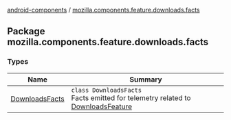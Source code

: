 [android-components](../index.md) / [mozilla.components.feature.downloads.facts](./index.md)

## Package mozilla.components.feature.downloads.facts

### Types

| Name | Summary |
|---|---|
| [DownloadsFacts](-downloads-facts/index.md) | `class DownloadsFacts`<br>Facts emitted for telemetry related to [DownloadsFeature](#) |

